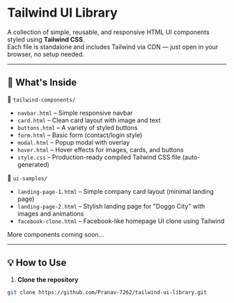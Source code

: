 # Tailwind UI Library

A collection of simple, reusable, and responsive HTML UI components styled using **Tailwind CSS**.  
Each file is standalone and includes Tailwind via CDN — just open in your browser, no setup needed.

---

## 🚀 What's Inside

📁 `tailwind-components/`  
- `navbar.html` – Simple responsive navbar  
- `card.html` – Clean card layout with image and text  
- `buttons.html` – A variety of styled buttons  
- `form.html` – Basic form (contact/login style)  
- `modal.html` – Popup modal with overlay
- `hover.html` – Hover effects for images, cards, and buttons
- `style.css` – Production-ready compiled Tailwind CSS file (auto-generated)
 

📁 `ui-samples/`   
- `landing-page-1.html` – Simple company card layout (minimal landing page)  
- `landing-page-2.html` – Stylish landing page for "Doggo City" with images and animations  
- `facebook-clone.html` – Facebook-like homepage UI clone using Tailwind  
  

More components coming soon...

---

## 💡 How to Use

1. **Clone the repository**

```bash
git clone https://github.com/Pranav-7262/tailwind-ui-library.git
